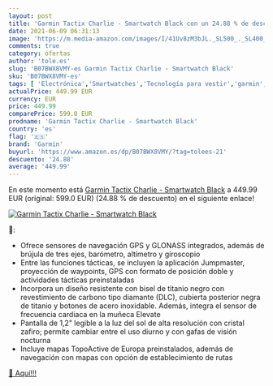 ```yaml
---
layout: post
title: 'Garmin Tactix Charlie - Smartwatch Black con un 24.88 % de descuento'
date: 2021-06-09 06:31:13
image: 'https://m.media-amazon.com/images/I/41Uv8zM3bJL._SL500_._SL400_.jpg'
comments: true
category: ofertas
author: 'tole.es'
slug: 'B07BWX8VMY-es Garmin Tactix Charlie - Smartwatch Black'
sku: 'B07BWX8VMY-es'
tags: [ 'Electrónica','Smartwatches','Tecnología para vestir','garmin','smartwatch', ]
actualPrice: 449.99 EUR
currency: EUR
price: 449.99
comparePrice: 599.0 EUR
prodname: 'Garmin Tactix Charlie - Smartwatch Black'
country: 'es'
flag: '🇪🇸'
brand: 'Garmin'
buyurl: 'https://www.amazon.es/dp/B07BWX8VMY/?tag=tolees-21'
descuento: '24.88'
average: '449.99'
---
```


En este momento está [Garmin Tactix Charlie - Smartwatch Black](https://www.amazon.es/dp/B07BWX8VMY/?tag=tolees-21) a 449.99 EUR (original: 599.0 EUR) (24.88 %  de descuento) en el siguiente enlace!

[![Garmin Tactix Charlie - Smartwatch Black](https://m.media-amazon.com/images/I/41Uv8zM3bJL._SL500_._SL400_.jpg)](https://www.amazon.es/dp/B07BWX8VMY/?tag=tolees-21)

🔎:

- Ofrece sensores de navegación GPS y GLONASS integrados, además de brújula de tres ejes, barómetro, altímetro y giroscopio
- Entre las funciones tácticas, se incluyen la aplicación Jumpmaster, proyección de waypoints, GPS con formato de posición doble y actividades tácticas preinstaladas
- Incorpora un diseño resistente con bisel de titanio negro con revestimiento de carbono tipo diamante (DLC), cubierta posterior negra de titanio y botones de acero inoxidable. Además, integra el sensor de frecuencia cardiaca en la muñeca Elevate
- Pantalla de 1,2" legible a la luz del sol de alta resolución con cristal zafiro; permite cambiar entre el uso diurno y con gafas de visión nocturna
- Incluye mapas TopoActive de Europa preinstalados, además de navegación con mapas con opción de establecimiento de rutas

[🛒 Aquí!!!](https://www.amazon.es/dp/B07BWX8VMY/?tag=tolees-21)
